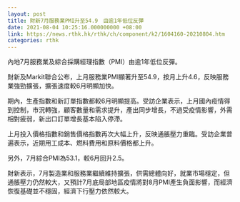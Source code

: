 ```yaml
---
layout: post
title: 財新7月服務業PMI升至54.9　由逾1年低位反彈
date: 2021-08-04 10:25:16.000000000 +08:00
link: https://news.rthk.hk/rthk/ch/component/k2/1604160-20210804.htm
categories: rthk
---
```


內地7月服務業及綜合採購經理指數（PMI）由逾1年低位反彈。

財新及Markit聯合公布，上月服務業PMI顯著升至54.9，按月上升4.6，反映服務業強勁擴張，擴張速度較6月明顯加快。
 
期內，生產指數和新訂單指數都較6月明顯提高。受訪企業表示，上月國內疫情得到控制，市況轉強，顧客數量和需求提升，產出同步增長，不過受疫情影響，外需相對疲弱，新出口訂單增長基本陷入停滯。

上月投入價格指數和銷售價格指數再次大幅上升，反映通脹壓力重臨。受訪企業普遍表示，近期用工成本、燃料費用和原料價格都上升。

另外，7月綜合PMI為53.1，較6月回升2.5。

財新表示，7月製造業和服務業繼續維持擴張，供需總體向好，就業市場穩定，但通脹壓力仍然較大，又預計7月底局部地區疫情將對8月PMI產生負面影響，而經濟恢復基礎並不穩固，經濟下行壓力依然較大。
